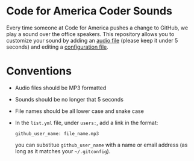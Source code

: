 Code for America Coder Sounds
=============================
Every time someone at Code for America pushes a change to GitHub, we play a
sound over the office speakers. This repository allows you to customize your
sound by adding an [audio file][sounds] (please keep it under 5 seconds) and
editing a [configuration file][config].

[sounds]: https://github.com/codeforamerica/cfa_coder_sounds/tree/master/sounds
[config]: https://github.com/codeforamerica/cfa_coder_sounds/blob/master/list.yml

Conventions
===========

* Audio files should be MP3 formatted
* Sounds should be no longer that 5 seconds
* File names should be all lower case and snake case
* In the `list.yml` file, under `users:`, add a link in the format:

      github_user_name: file_name.mp3
  you can substitue `github_user_name` with a name or email address (as long as
  it matches your `~/.gitconfig`).
